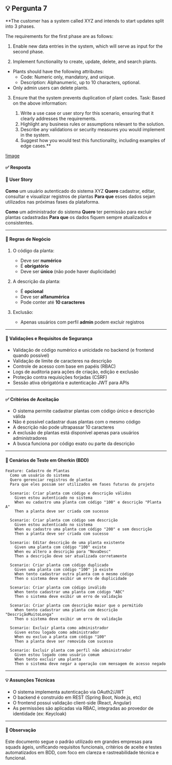 ## 💡 Pergunta 7

**The customer has a system called XYZ and intends to start updates split into 3 phases.

The requirements for the first phase are as follows:

1. Enable new data entries in the system, which will serve as input for the second phase.

2. Implement functionality to create, update, delete, and search plants.
- Plants should have the following attributes:
    - Code: Numeric only, mandatory, and unique.
    - Description: Alphanumeric, up to 10 characters, optional.
- Only admin users can delete plants.

3. Ensure that the system prevents duplication of plant codes.
Task:
Based on the above information:

    1. Write a use case or user story for this scenario, ensuring that it clearly addresses the requirements.
    2. Highlight any business rules or assumptions relevant to the solution.
    3. Describe any validations or security measures you would implement in the system.
    4. Suggest how you would test this functionality, including examples of edge cases.**

[!image](./images/tabelas.png)

#### ✅ Resposta

#### 🧾 User Story

**Como** um usuário autenticado do sistema XYZ
**Quero** cadastrar, editar, consultar e visualizar registros de plantas
**Para que** esses dados sejam utilizados nas próximas fases da plataforma.

**Como** um administrador do sistema
**Quero** ter permissão para excluir plantas cadastradas
**Para que** os dados fiquem sempre atualizados e consistentes.

---

#### 📜 Regras de Negócio

1. O código da planta:
   - Deve ser **numérico**
   - É **obrigatório**
   - Deve ser **único** (não pode haver duplicidade)

2. A descrição da planta:
   - É **opcional**
   - Deve ser **alfanumérica**
   - Pode conter até **10 caracteres**

3. Exclusão:
   - Apenas usuários com perfil **admin** podem excluir registros

---

#### 🔐 Validações e Requisitos de Segurança

- Validação de código numérico e unicidade no backend (e frontend quando possível)
- Validação de limite de caracteres na descrição
- Controle de acesso com base em papéis (RBAC)
- Logs de auditoria para ações de criação, edição e exclusão
- Proteção contra requisições forjadas (CSRF)
- Sessão ativa obrigatória e autenticação JWT para APIs

---

#### ✅ Critérios de Aceitação

- O sistema permite cadastrar plantas com código único e descrição válida
- Não é possível cadastrar duas plantas com o mesmo código
- A descrição não pode ultrapassar 10 caracteres
- A exclusão de plantas está disponível apenas para usuários administradores
- A busca funciona por código exato ou parte da descrição

---

#### 🧪 Cenários de Teste em Gherkin (BDD)

```gherkin
Feature: Cadastro de Plantas
  Como um usuário do sistema
  Quero gerenciar registros de plantas
  Para que eles possam ser utilizados em fases futuras do projeto

  Scenario: Criar planta com código e descrição válidos
    Given estou autenticado no sistema
    When eu cadastro uma planta com código "100" e descrição "Planta A"
    Then a planta deve ser criada com sucesso

  Scenario: Criar planta com código sem descrição
    Given estou autenticado no sistema
    When eu cadastro uma planta com código "200" e sem descrição
    Then a planta deve ser criada com sucesso

  Scenario: Editar descrição de uma planta existente
    Given uma planta com código "100" existe
    When eu altero a descrição para "NovaDesc"
    Then a descrição deve ser atualizada corretamente

  Scenario: Criar planta com código duplicado
    Given uma planta com código "100" já existe
    When tento cadastrar outra planta com o mesmo código
    Then o sistema deve exibir um erro de duplicidade

  Scenario: Criar planta com código inválido
    When tento cadastrar uma planta com código "ABC"
    Then o sistema deve exibir um erro de validação

  Scenario: Criar planta com descrição maior que o permitido
    When tento cadastrar uma planta com descrição "DescriçãoMuitoLonga"
    Then o sistema deve exibir um erro de validação

  Scenario: Excluir planta como administrador
    Given estou logado como administrador
    When eu excluo a planta com código "100"
    Then a planta deve ser removida com sucesso

  Scenario: Excluir planta com perfil não administrador
    Given estou logado como usuário comum
    When tento excluir uma planta
    Then o sistema deve negar a operação com mensagem de acesso negado
```

---

#### 💡 Assunções Técnicas

- O sistema implementa autenticação via OAuth2/JWT
- O backend é construído em REST (Spring Boot, Node.js, etc)
- O frontend possui validação client-side (React, Angular)
- As permissões são aplicadas via RBAC, integradas ao provedor de identidade (ex: Keycloak)

---

#### 📌 Observação

Este documento segue o padrão utilizado em grandes empresas para squads ágeis, unificando requisitos funcionais, critérios de aceite e testes automatizados em BDD, com foco em clareza e rastreabilidade técnica e funcional.
